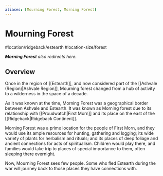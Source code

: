 ```yaml
---
aliases: [Mourning Forest, Morning Forest]
---
```


# Mourning Forest
#location/ridgeback/estearth #location-size/forest

***Morning Forest** also redirects here.*

## Overview
Once in the region of [[Estearth]], and now considered part of the [[Ashvale (Region)|Ashvale Region]], Mourning forest changed from a hub of activity to a wilderness in the space of a decade.

As it was known at the time, Morning Forest was a geographical border between Ashvale and Estearth. It was known as Morning forest due to its relationship with [[Proudwatch|First Morn]] and its place on the east of the [[Ridgeback|Ridgeback Continent]].

Morning Forest was a prime location for the people of First Morn, and they would use its ample resources for hunting, gathering and logging; its wide variety of plants for herbalism and rituals; and its places of deep foliage and ancient connections for acts of spiritualism. Children would play there, and families would take trip to places of special importance to them, often sleeping there overnight.

Now, Mourning Forest sees few people. Some who fled Estearth during the war will journey back to those places they have connections with.